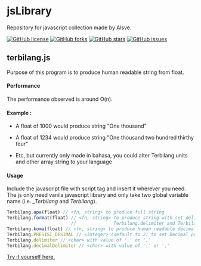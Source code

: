 # jsLibrary
Repository for javascript collection made by Alsve.

[![GitHub license](https://img.shields.io/badge/license-MIT-blue.svg)](https://raw.githubusercontent.com/cahyadsn/disc_id/master/LICENSE)
[![GitHub forks](https://img.shields.io/github/forks/Alsve/jsLibrary)](https://github.com/Alsve/jsLibrary/network)
[![GitHub stars](https://img.shields.io/github/stars/Alsve/jsLibrary)](https://github.com/Alsve/jsLibrary/stargazers)
[![GitHub issues](https://img.shields.io/github/issues/Alsve/jsLibrary)](https://github.com/Alsve/jsLibrary/issues)

## terbilang.js
Purpose of this program is to produce human readable string from float.

#### Performance
The performance observed is around O(n).

#### Example :

  * A float of 1000 would produce string "One thousand"

  * A float of 1234 would produce string "One thousand two hundred thirthy four"

  * Etc, but currently only made in bahasa, you could alter Terbilang.units and other array string to your language

#### Usage
Include the javascript file with script tag and insert it wherever you need. The js only need vanila javascript library and only take two global variable name (i.e. _\_Terbilang_ and _Terbilang_).

```javascript 
Terbilang.apa(float) // <fn, string> to produce full string
Terbilang.format(float) // <fn, string> to produce string with set delimiter:
                        //              Terbilang.delimiter and Terbilang.decimalDelimiter.
Terbilang.koma(float) // <fn, string> to produce human readable decimal string.
Terbilang.PRESISI_DESIMAL // <integer> (default to 2) to set Decimal precision.
Terbilang.delimiter // <char> with value of '.' or ','
Terbilang.decimalDelimiter // <char> with value of '.' or ','
```
[Try it yourself here.](https://jsbin.com/qovava/6/edit?html,output)
